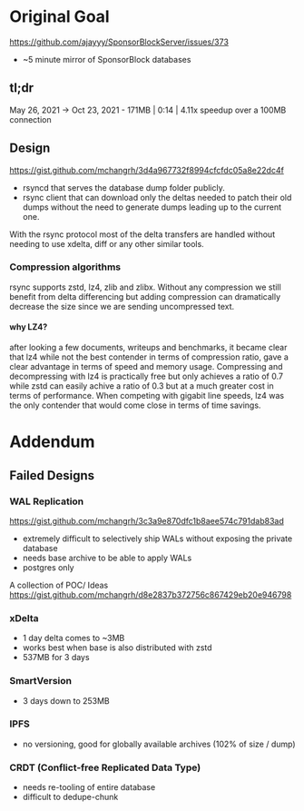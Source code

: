 # Original Goal
https://github.com/ajayyy/SponsorBlockServer/issues/373

- ~5 minute mirror of SponsorBlock databases

## tl;dr
May 26, 2021 -> Oct 23, 2021 - 171MB | 0:14 | 4.11x speedup over a 100MB connection



## Design
https://gist.github.com/mchangrh/3d4a967732f8994cfcfdc05a8e22dc4f
- rsyncd that serves the database dump folder publicly.
- rsync client that can download only the deltas needed to patch their old dumps without the need to generate dumps leading up to the current one.
  
With the rsync protocol most of the delta transfers are handled without needing to use xdelta, diff or any other similar tools.
### Compression algorithms
rsync supports zstd, lz4, zlib and zlibx. Without any compression we still benefit from delta differencing but adding compression can dramatically decrease the size since we are sending uncompressed text.

#### why LZ4?
after looking a few documents, writeups and benchmarks, it became clear that lz4 while not the best contender in terms of compression ratio, gave a clear advantage in terms of speed and memory usage. Compressing and decompressing with lz4 is practically free but only achieves a ratio of 0.7 while zstd can easily achive a ratio of 0.3 but at a much greater cost in terms of performance. When competing with gigabit line speeds, lz4 was the only contender that would come close in terms of time savings.

# Addendum
## Failed Designs
### WAL Replication
https://gist.github.com/mchangrh/3c3a9e870dfc1b8aee574c791dab83ad
 - extremely difficult to selectively ship WALs without exposing the private database
 - needs base archive to be able to apply WALs
 - postgres only

A collection of POC/ Ideas
https://gist.github.com/mchangrh/d8e2837b372756c867429eb20e946798
### xDelta
- 1 day delta comes to ~3MB
- works best when base is also distributed with zstd
- 537MB for 3 days

### SmartVersion
- 3 days down to 253MB

### IPFS
- no versioning, good for globally available archives (102% of size / dump)

### CRDT (Conflict-free Replicated Data Type)
- needs re-tooling of entire database
- difficult to dedupe-chunk

